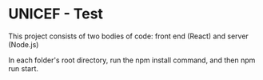 # UNICEF - Test
This project consists of two bodies of code: front end (React) and server (Node.js)

In each folder's root directory, run the npm install command, and then npm run start.

